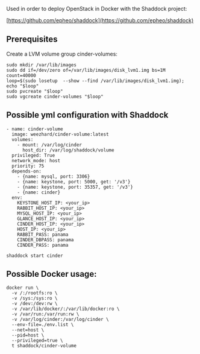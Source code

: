 Used in order to deploy OpenStack in Docker with the Shaddock project:

[https://github.com/epheo/shaddock](https://github.com/epheo/shaddock)



Prerequisites
-------------

Create a LVM volume group cinder-volumes:

```
sudo mkdir /var/lib/images
sudo dd if=/dev/zero of=/var/lib/images/disk_lvm1.img bs=1M count=40000
loop=$(sudo losetup  --show --find /var/lib/images/disk_lvm1.img); echo "$loop"
sudo pvcreate "$loop"
sudo vgcreate cinder-volumes "$loop"
```


Possible yml configuration with Shaddock
----------------------------------------

```
- name: cinder-volume
  image: weezhard/cinder-volume:latest
  volumes:
    - mount: /var/log/cinder
      host_dir: /var/log/shaddock/volume
  privileged: True
  network_mode: host
  priority: 75
  depends-on:
    - {name: mysql, port: 3306}
    - {name: keystone, port: 5000, get: '/v3'}
    - {name: keystone, port: 35357, get: '/v3'}
    - {name: cinder}
  env:
    KEYSTONE_HOST_IP: <your_ip>
    RABBIT_HOST_IP: <your_ip>
    MYSQL_HOST_IP: <your_ip>
    GLANCE_HOST_IP: <your_ip>
    CINDER_HOST_IP: <your_ip>
    HOST_IP: <your_ip>
    RABBIT_PASS: panama
    CINDER_DBPASS: panama
    CINDER_PASS: panama
```

```
shaddock start cinder
```

Possible Docker usage:
---------------------

```
docker run \
  -v /:/rootfs:ro \
  -v /sys:/sys:ro \
  -v /dev:/dev:rw \
  -v /var/lib/docker/:/var/lib/docker:ro \
  -v /var/run:/var/run:rw \
  -v /var/log/cinder:/var/log/cinder \
  --env-file=./env.list \
  --net=host \
  --pid=host \
  --privileged=true \
  t shaddock/cinder-volume
```
